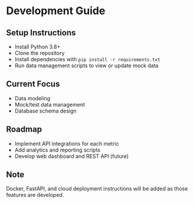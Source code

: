 # Development Guide

## Setup Instructions
- Install Python 3.8+
- Clone the repository
- Install dependencies with `pip install -r requirements.txt`
- Run data management scripts to view or update mock data

## Current Focus
- Data modeling
- Mock/test data management
- Database schema design

## Roadmap
- Implement API integrations for each metric
- Add analytics and reporting scripts
- Develop web dashboard and REST API (future)

## Note
Docker, FastAPI, and cloud deployment instructions will be added as those features are developed.
